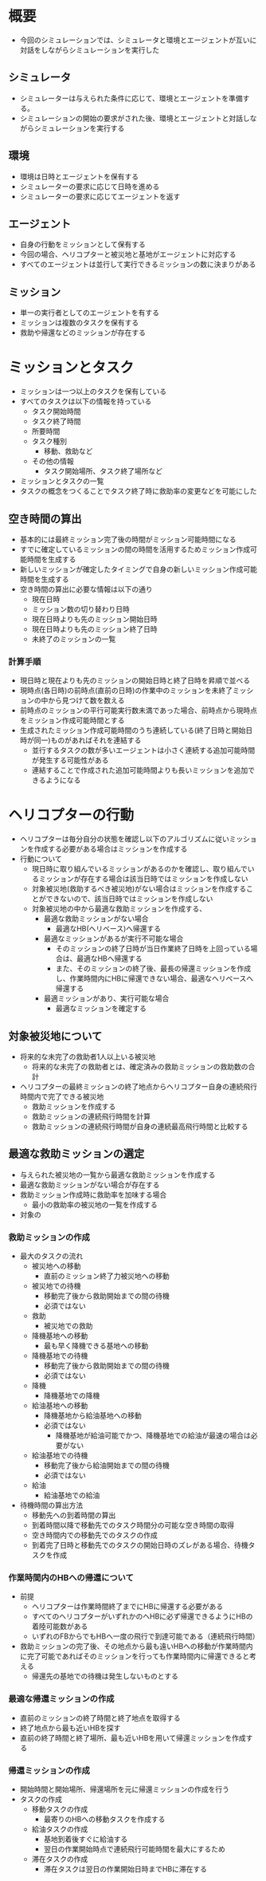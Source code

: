 # 概要
- 今回のシミュレーションでは、シミュレータと環境とエージェントが互いに対話をしながらシミュレーションを実行した

## シミュレータ
- シミュレーターは与えられた条件に応じて、環境とエージェントを準備する。
- シミュレーションの開始の要求がされた後、環境とエージェントと対話しながらシミュレーションを実行する

## 環境
- 環境は日時とエージェントを保有する
- シミュレーターの要求に応じて日時を進める
- シミュレーターの要求に応じてエージェントを返す

## エージェント
- 自身の行動をミッションとして保有する
- 今回の場合、ヘリコプターと被災地と基地がエージェントに対応する
- すべてのエージェントは並行して実行できるミッションの数に決まりがある

## ミッション
- 単一の実行者としてのエージェントを有する
- ミッションは複数のタスクを保有する
- 救助や帰還などのミッションが存在する

# ミッションとタスク
- ミッションは一つ以上のタスクを保有している
- すべてのタスクは以下の情報を持っている
  - タスク開始時間
  - タスク終了時間
  - 所要時間
  - タスク種別
    - 移動、救助など
  - その他の情報
    - タスク開始場所、タスク終了場所など
- ミッションとタスクの一覧
- タスクの概念をつくることでタスク終了時に救助率の変更などを可能にした

## 空き時間の算出
- 基本的には最終ミッション完了後の時間がミッション可能時間になる
- すでに確定しているミッションの間の時間を活用するためミッション作成可能時間を生成する
- 新しいミッションが確定したタイミングで自身の新しいミッション作成可能時間を生成する
- 空き時間の算出に必要な情報は以下の通り
  - 現在日時
  - ミッション数の切り替わり日時
  - 現在日時よりも先のミッション開始日時
  - 現在日時よりも先のミッション終了日時
  - 未終了のミッションの一覧

### 計算手順

- 現日時と現在よりも先のミッションの開始日時と終了日時を昇順で並べる
- 現時点(各日時)の前時点(直前の日時)の作業中のミッションを未終了ミッションの中から見つけて数を数える
- 前時点のミッションの平行可能実行数未満であった場合、前時点から現時点をミッション作成可能時間とする
- 生成されたミッション作成可能時間のうち連続している(終了日時と開始日時が同一)ものがあればそれを連結する
  - 並行するタスクの数が多いエージェントは小さく連続する追加可能時間が発生する可能性がある
  - 連結することで作成された追加可能時間よりも長いミッションを追加できるようになる

# ヘリコプターの行動

- ヘリコプターは毎分自分の状態を確認し以下のアルゴリズムに従いミッションを作成する必要がある場合はミッションを作成する
- 行動について
  - 現日時に取り組んでいるミッションがあるのかを確認し、取り組んでいるミッションが存在する場合は該当日時ではミッションを作成しない
  - 対象被災地(救助するべき被災地)がない場合はミッションを作成することができないので、該当日時ではミッションを作成しない
  - 対象被災地の中から最適な救助ミッションを作成する、
    - 最適な救助ミッションがない場合
      - 最適なHB(ヘリベース)へ帰還する
    - 最適なミッションがあるが実行不可能な場合
      - そのミッションの終了日時が当日作業終了日時を上回っている場合は、最適なHBへ帰還する
      - また、そのミッションの終了後、最長の帰還ミッションを作成し、作業時間内にHBに帰還できない場合、最適なヘリベースへ帰還する
    - 最適ミッションがあり、実行可能な場合
      - 最適なミッションを確定する

## 対象被災地について
- 将来的な未完了の救助者1人以上いる被災地
  - 将来的な未完了の救助者とは、確定済みの救助ミッションの救助数の合計
- ヘリコプターの最終ミッションの終了地点からヘリコプター自身の連続飛行時間内で完了できる被災地
  - 救助ミッションを作成する
  - 救助ミッションの連続飛行時間を計算
  -  救助ミッションの連続飛行時間が自身の連続最高飛行時間と比較する

## 最適な救助ミッションの選定
- 与えられた被災地の一覧から最適な救助ミッションを作成する
- 最適な救助ミッションがない場合が存在する
- 救助ミッション作成時に救助率を加味する場合
  - 最小の救助率の被災地の一覧を作成する
- 対象の


### 救助ミッションの作成
- 最大のタスクの流れ
  - 被災地への移動
    - 直前のミッション終了力被災地への移動
  - 被災地での待機
    - 移動完了後から救助開始までの間の待機
    - 必須ではない
  - 救助
    - 被災地での救助
  - 降機基地への移動
    - 最も早く降機できる基地への移動
  - 降機基地での待機
    - 移動完了後から救助開始までの間の待機
    - 必須ではない
  - 降機
    - 降機基地での降機
  - 給油基地への移動
    - 降機基地から給油基地への移動
    - 必須ではない
      - 降機基地が給油可能でかつ、降機基地での給油が最速の場合は必要がない
  - 給油基地での待機
    - 移動完了後から給油開始までの間の待機
    - 必須ではない
  - 給油
    - 給油基地での給油
- 待機時間の算出方法
  - 移動先への到着時間の算出
  - 到着時間以降で移動先でのタスク時間分の可能な空き時間の取得
  - 空き時間内での移動先でのタスクの作成
  - 到着完了日時と移動先でのタスクの開始日時のズレがある場合、待機タスクを作成

### 作業時間内のHBへの帰還について
- 前提
  - ヘリコプターは作業時間終了までにHBに帰還する必要がある
  - すべてのヘリコプターがいずれかのヘHBに必ず帰還できるようにHBの着陸可能数がある
  - いずれのFBからでもHBへ一度の飛行で到達可能である（連続飛行時間）
- 救助ミッションの完了後、その地点から最も遠いHBへの移動が作業時間内に完了可能であればそのミッションを行っても作業時間内に帰還できると考える
  - 帰還先の基地での待機は発生しないものとする

### 最適な帰還ミッションの作成
- 直前のミッションの終了時間と終了地点を取得する
- 終了地点から最も近いHBを探す
- 直前の終了時間と終了場所、最も近いHBを用いて帰還ミッションを作成する

### 帰還ミッションの作成
- 開始時間と開始場所、帰還場所を元に帰還ミッションの作成を行う
- タスクの作成
  - 移動タスクの作成
    - 最寄りのHBへの移動タスクを作成する
  - 給油タスクの作成
    - 基地到着後すぐに給油する
    - 翌日の作業開始時点で連続飛行可能時間を最大にするため
  - 滞在タスクの作成
    - 滞在タスクは翌日の作業開始日時までHBに滞在する